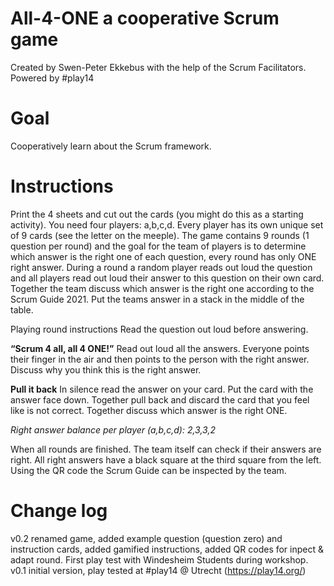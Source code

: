# All-4-ONE a cooperative Scrum game

Created by Swen-Peter Ekkebus with the help of the Scrum Facilitators. Powered by #play14

# Goal
Cooperatively learn about the Scrum framework.

# Instructions
Print the 4 sheets and cut out the cards (you might do this as a starting activity). You need four players: a,b,c,d. Every player has its own unique set of 9 cards (see the letter on the meeple). The game contains 9 rounds (1 question per round) and the goal for the team of players is to determine which answer is the right one of each question, every round has only ONE right answer. During a round a random player reads out loud the question and all players read out loud their answer to this question on their own card. Together the team discuss which answer is the right one according to the Scrum Guide 2021. Put the teams answer in a stack in the middle of the table.

Playing round instructions
Read the question out loud before answering.

__“Scrum 4 all, all 4 ONE!”__
Read out loud all the answers. Everyone points their finger in the air and then points to the person with the right answer. Discuss why you think this is the right answer.

__Pull it back__
In silence read the answer on your card. Put the card with the answer face down. Together pull back and discard the card that you feel like is not correct. Together discuss which answer is the right ONE.

_Right answer balance per player (a,b,c,d): 2,3,3,2_

When all rounds are finished. The team itself can check if their answers are right. All right answers have a black square at the third square from the left. Using the QR code the Scrum Guide can be inspected by the team.

# Change log
v0.2 renamed game, added example question (question zero) and instruction cards, added gamified instructions, added QR codes for inpect & adapt round. First play test with Windesheim Students during workshop.
v0.1 initial version, play tested at #play14 @ Utrecht (https://play14.org/)